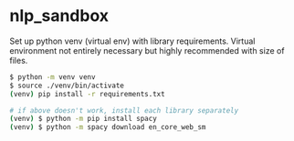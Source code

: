 # nlp_sandbox

Set up python venv (virtual env) with library requirements.
Virtual environment not entirely necessary but highly recommended with size of files.

```bash
$ python -m venv venv
$ source ./venv/bin/activate
(venv) pip install -r requirements.txt

# if above doesn't work, install each library separately
(venv) $ python -m pip install spacy
(venv) $ python -m spacy download en_core_web_sm
```
